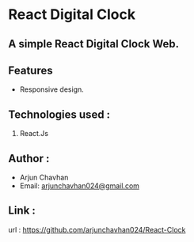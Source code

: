 # React Digital Clock

## A simple React Digital Clock Web.

## Features
- Responsive design.

## Technologies used :
   1. React.Js

## Author :
   - Arjun Chavhan
   - Email: arjunchavhan024@gmail.com

## Link :
   url : https://github.com/arjunchavhan024/React-Clock

